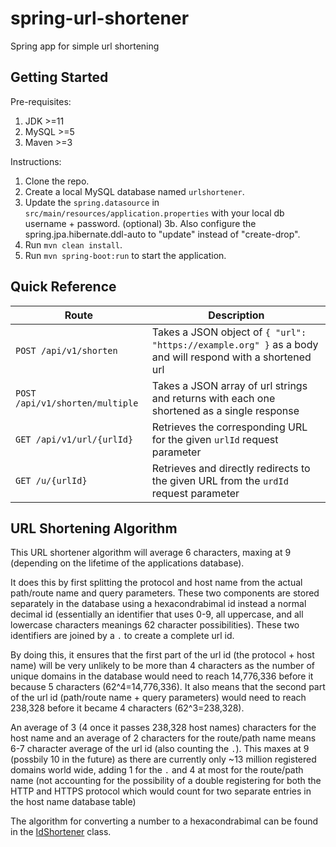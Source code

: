 # spring-url-shortener
Spring app for simple url shortening

## Getting Started

Pre-requisites:
1. JDK >=11
2. MySQL >=5
3. Maven >=3

Instructions:
1. Clone the repo.
2. Create a local MySQL database named `urlshortener`.
3. Update the `spring.datasource` in `src/main/resources/application.properties` with your local db username + password.
(optional) 3b. Also configure the spring.jpa.hibernate.ddl-auto to "update" instead of "create-drop".
4. Run `mvn clean install`.
5. Run `mvn spring-boot:run` to start the application.

## Quick Reference

| Route | Description |
| --- | --- |
| `POST /api/v1/shorten` | Takes a JSON object of `{ "url": "https://example.org" }` as a body and will respond with a shortened url |
| `POST /api/v1/shorten/multiple` | Takes a JSON array of url strings and returns with each one shortened as a single response |
| `GET /api/v1/url/{urlId}` | Retrieves the corresponding URL for the given `urlId` request parameter |
| `GET /u/{urlId}` | Retrieves and directly redirects to the given URL from the `urdId` request parameter |

## URL Shortening Algorithm

This URL shortener algorithm will average 6 characters, maxing at 9 (depending on the lifetime of the applications database).

It does this by first splitting the protocol and host name from the actual path/route name and query parameters. These two components are stored separately in the database using a hexacondrabimal id instead a normal decimal id (essentially an identifier that uses 0-9, all uppercase, and all lowercase characters meanings 62 character possibilities). These two identifiers are joined by a `.` to create a complete url id.

By doing this, it ensures that the first part of the url id (the protocol + host name) will be very unlikely to be more than 4 characters as the number of unique domains in the database would need to reach 14,776,336 before it because 5 characters (62^4=14,776,336). It also means that the second part of the url id (path/route name + query parameters) would need to reach 238,328 before it became 4 characters (62^3=238,328).

An average of 3 (4 once it passes 238,328 host names) characters for the host name and an average of 2 characters for the route/path name means 6-7 character average of the url id (also counting the `.`). This maxes at 9 (possbily 10 in the future) as there are currently only ~13 million registered domains world wide, adding 1 for the `.` and 4 at most for the route/path name (not accounting for the possibility of a double registering for both the HTTP and HTTPS protocol which would count for two separate entries in the host name database table)

The algorithm for converting a number to a hexacondrabimal can be found in the [IdShortener](./src/main/java/com/brandonburrus/urlshortener/util/IdShortener.java) class.
